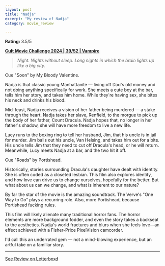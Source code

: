 ```yaml
---
layout: post
title: "Nadja"
excerpt: "My review of Nadja"
category: movie_review

---
```


**Rating:** 3.5/5

<b><a href="https://boxd.it/rIGbC/detail" rel="nofollow">Cult Movie Challenge 2024 | 39/52 | Vampire</a></b>

<blockquote><i>Night. Nights without sleep. Long nights in which the brain lights up like a big city.</i></blockquote>Cue "Soon" by My Bloody Valentine.

Nadja is that classic young Manhattanite — living off Dad's old money and not doing anything specifically for work. She meets a cute boy at the bar, tells him her story, and takes him home. While they're having sex, she bites his neck and drinks his blood.

Mid-feast, Nadja receives a vision of her father being murdered — a stake through the heart. Nadja takes her slave, Renfield, to the morgue to pick up the body of her father, Count Dracula. Nadja hopes that, no longer in her father's shadow, she will have more freedom to live a new life.

Lucy runs to the boxing ring to tell her husband, Jim, that his uncle is in jail for murder. Jim bails out his uncle, Van Helsing, and takes him out for a bite. His uncle tells Jim that they need to cut off Dracula's head, or he will return. Meanwhile, Lucy meets Nadja at a bar, and the two hit it off.

Cue "Roads" by Portishead.

Historically, stories surrounding Dracula's daughter have dealt with identity. She is often coded as a closeted lesbian. This film also explores identity, and how love can drive us to change ourselves, hopefully for the better. But what about us can we change, and what is inherent to our nature?

By far the star of the movie is the amazing soundtrack. The Verve's "One Way to Go" plays a recurring role. Also, more Portishead, because Portishead fucking rules.

This film will likely alienate many traditional horror fans. The horror elements are more background fodder, and even the story takes a backseat to the aesthetics. Nadja's world fractures and blurs when she feels love—an effect achieved with a Fisher-Price PixelVision camcorder.

I'd call this an underrated gem — not a mind-blowing experience, but an artful take on a familiar story.

<hr>

[See Review on Letterboxd](https://boxd.it/8ukOrP)
